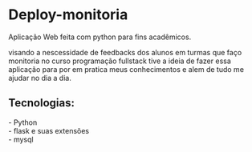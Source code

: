 # Deploy-monitoria
 Aplicação Web feita com python para fins acadêmicos.

visando a nescessidade de feedbacks dos alunos em turmas que faço monitoria 
no curso programação fullstack tive a ideia de fazer essa aplicação para por 
em pratica meus conhecimentos e alem de tudo me ajudar no dia a dia. 

<h2>Tecnologias:</h2> 
- Python<br>
- flask e suas extensões<br> 
- mysql
